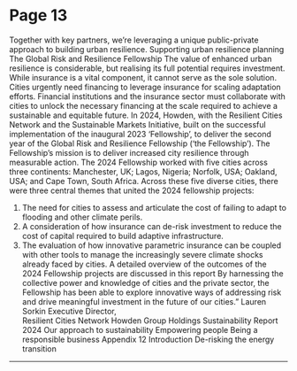 # Page 13

Together with key partners, we’re 
leveraging a unique public-private 
approach to building urban resilience.
Supporting urban resilience planning
The Global Risk and Resilience Fellowship
The value of enhanced urban resilience 
is considerable, but realising its full 
potential requires investment. While 
insurance is a vital component, it cannot 
serve as the sole solution. Cities urgently 
need financing to leverage insurance 
for scaling adaptation efforts. Financial 
institutions and the insurance sector 
must collaborate with cities to unlock 
the necessary financing at the scale 
required to achieve a sustainable and 
equitable future.
In 2024, Howden, with the Resilient 
Cities Network and the Sustainable 
Markets Initiative, built on the successful 
implementation of the inaugural 2023 
‘Fellowship’, to deliver the second year of 
the Global Risk and Resilience Fellowship 
(‘the Fellowship’). 
The Fellowship’s mission is to deliver 
increased city resilience through 
measurable action. 
The 2024 Fellowship worked with 
five cities across three continents: 
Manchester, UK; Lagos, Nigeria; Norfolk, 
USA; Oakland, USA; and Cape Town, 
South Africa. 
Across these five diverse cities, there 
were three central themes that united the 
2024 fellowship projects: 
1.	The need for cities to assess and 
articulate the cost of failing to adapt to 
flooding and other climate perils. 
2.	A consideration of how insurance can 
de-risk investment to reduce the cost 
of capital required to build adaptive 
infrastructure. 
3.	The evaluation of how innovative 
parametric insurance can be coupled 
with other tools to manage the 
increasingly severe climate shocks 
already faced by cities.
	A detailed overview of the outcomes 
of the 2024 Fellowship projects are 
discussed in this report
By harnessing the collective 
power and knowledge of 
cities and the private sector, 
the Fellowship has been able 
to explore innovative ways 
of addressing risk and drive 
meaningful investment in the 
future of our cities.” 
Lauren Sorkin
Executive Director,  
Resilient Cities Network
Howden Group Holdings
Sustainability Report 2024
Our approach to sustainability
Empowering people 
Being a responsible business
Appendix
12
Introduction
De-risking the energy transition


---